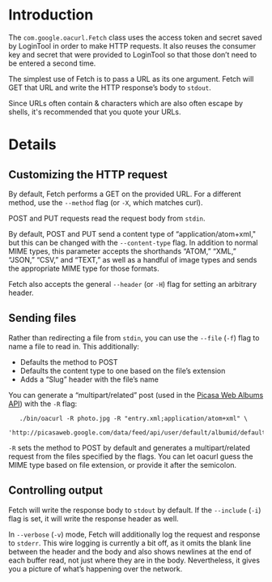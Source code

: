 # Introduction #

The `com.google.oacurl.Fetch` class uses the access token and secret saved by LoginTool in order to make HTTP requests. It also reuses the consumer key and secret that were provided to LoginTool so that those don’t need to be entered a second time.

The simplest use of Fetch is to pass a URL as its one argument. Fetch will GET that URL and write the HTTP response’s body to `stdout`.

Since URLs often contain & characters which are also often escape by shells, it's recommended that you quote your URLs.

# Details #

## Customizing the HTTP request ##

By default, Fetch performs a GET on the provided URL. For a different method, use the `--method` flag (or `-X`, which matches curl).

POST and PUT requests read the request body from `stdin`.

By default, POST and PUT send a content type of “application/atom+xml," but this can be changed with the `--content-type` flag. In addition to normal MIME types, this parameter accepts the shorthands “ATOM,” “XML,” “JSON,” “CSV,” and “TEXT,” as well as a handful of image types and sends the appropriate MIME type for those formats.

Fetch also accepts the general `--header` (or `-H`) flag for setting an arbitrary header.

## Sending files ##

Rather than redirecting a file from `stdin`, you can use the `--file` (`-f`) flag to name a file to read in. This additionally:
  * Defaults the method to POST
  * Defaults the content type to one based on the file’s extension
  * Adds a “Slug” header with the file’s name

You can generate a “multipart/related” post (used in the [Picasa Web Albums API](http://code.google.com/apis/picasaweb/docs/2.0/developers_guide_protocol.html#PostPhotos)) with the `-R` flag:

```
   ./bin/oacurl -R photo.jpg -R "entry.xml;application/atom+xml" \
    'http://picasaweb.google.com/data/feed/api/user/default/albumid/default'
```

`-R` sets the method to POST by default and generates a multipart/related request from the files specified by the flags. You can let oacurl guess the MIME type based on file extension, or provide it after the semicolon.

## Controlling output ##

Fetch will write the response body to `stdout` by default. If the `--include` (`-i`) flag is set, it will write the response header as well.

In `--verbose` (`-v`) mode, Fetch will additionally log the request and response to `stderr`. This wire logging is currently a bit off, as it omits the blank line between the header and the body and also shows newlines at the end of each buffer read, not just where they are in the body. Nevertheless, it gives you a picture of what’s happening over the network.
